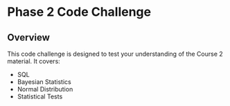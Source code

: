 # Phase 2 Code Challenge

## Overview

This code challenge is designed to test your understanding of the Course 2 material. It covers:

- SQL
- Bayesian Statistics
- Normal Distribution
- Statistical Tests
